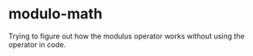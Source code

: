 # modulo-math
Trying to figure out how the modulus operator works without using the operator in code.
